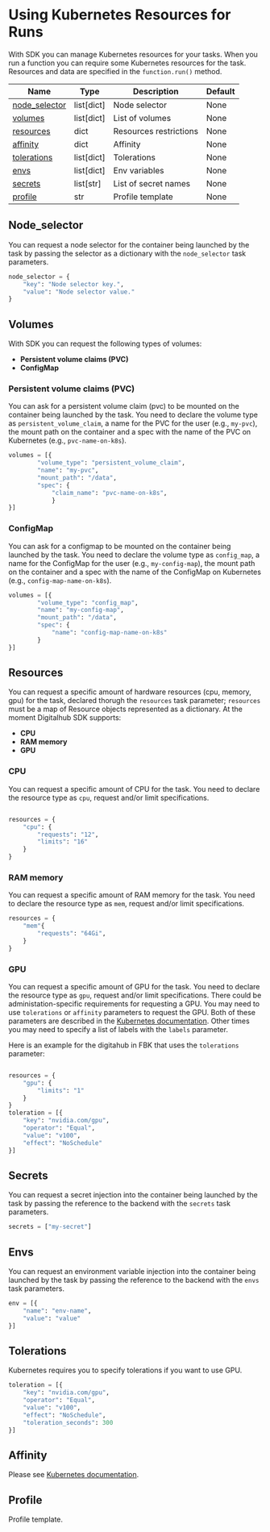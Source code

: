 # Using Kubernetes Resources for Runs

With SDK you can manage Kubernetes resources for your tasks. When you run a function you can require some Kubernetes resources for the task. Resources and data are specified in the `function.run()` method.

| Name | Type | Description | Default |
| --- | --- | --- | --- |
| [node_selector](#node_selector) | list[dict] | Node selector | None |
| [volumes](#volumes) | list[dict] | List of volumes | None |
| [resources](#resources) | dict | Resources restrictions | None |
| [affinity](#affinity) | dict | Affinity | None |
| [tolerations](#tolerations) | list[dict] | Tolerations | None |
| [envs](#envs) | list[dict] | Env variables | None |
| [secrets](#secrets) | list[str] | List of secret names | None |
| [profile](#profile) | str | Profile template | None | |

## Node_selector

You can request a node selector for the container being launched by the task by passing the selector as a dictionary with the `node_selector` task parameters.

```python
node_selector = {
    "key": "Node selector key.",
    "value": "Node selector value."
}
```

## Volumes

With SDK you can request the following types of volumes:

- **Persistent volume claims (PVC)**
- **ConfigMap**

### Persistent volume claims (PVC)

You can ask for a persistent volume claim (pvc) to be mounted on the container being launched by the task.
You need to declare the volume type as `persistent_volume_claim`, a name for the PVC for the user (e.g., `my-pvc`), the mount path on the container and a spec with the name of the PVC on Kubernetes (e.g., `pvc-name-on-k8s`).

```python
volumes = [{
        "volume_type": "persistent_volume_claim",
        "name": "my-pvc",
        "mount_path": "/data",
        "spec": {
            "claim_name": "pvc-name-on-k8s",
            }
}]
```

### ConfigMap

You can ask for a configmap to be mounted on the container being launched by the task.
You need to declare the volume type as `config_map`, a name for the ConfigMap for the user (e.g., `my-config-map`), the mount path on the container and a spec with the name of the ConfigMap on Kubernetes (e.g., `config-map-name-on-k8s`).

```python
volumes = [{
        "volume_type": "config_map",
        "name": "my-config-map",
        "mount_path": "/data",
        "spec": {
            "name": "config-map-name-on-k8s"
        }
}]
```

## Resources

You can request a specific amount of hardware resources (cpu, memory, gpu) for the task, declared thorugh the `resources` task parameter; `resources` must be a map of Resource objects represented as a dictionary.
At the moment Digitalhub SDK supports:

- **CPU**
- **RAM memory**
- **GPU**

### CPU

You can request a specific amount of CPU for the task.
You need to declare the resource type as `cpu`, request and/or limit specifications.

```python

resources = {
    "cpu": {
        "requests": "12",
        "limits": "16"
    }
}
```

### RAM memory

You can request a specific amount of RAM memory for the task.
You need to declare the resource type as `mem`, request and/or limit specifications.

```python
resources = {
    "mem"{
        "requests": "64Gi",
    }
}
```

### GPU

You can request a specific amount of GPU for the task.
You need to declare the resource type as `gpu`, request and/or limit specifications. There could be administation-specific requirements for requesting a GPU. You may need to use `tolerations` or `affinity` parameters to request the GPU. Both of these parameters are described in the [Kubernetes documentation](https://kubernetes.io/docs/home/).
Other times you may need to specify a list of labels with the `labels` parameter.

Here is an example for the digitahub in FBK that uses the `tolerations` parameter:

```python

resources = {
    "gpu": {
        "limits": "1"
    }
}
toleration = [{
    "key": "nvidia.com/gpu",
    "operator": "Equal",
    "value": "v100",
    "effect": "NoSchedule"
}]
```

## Secrets

You can request a secret injection into the container being launched by the task by passing the reference to the backend with the `secrets` task parameters.

```python
secrets = ["my-secret"]
```

## Envs

You can request an environment variable injection into the container being launched by the task by passing the reference to the backend with the `envs` task parameters.

```python
env = [{
    "name": "env-name",
    "value": "value"
}]
```

## Tolerations

Kubernetes requires you to specify tolerations if you want to use GPU.

```python
toleration = [{
    "key": "nvidia.com/gpu",
    "operator": "Equal",
    "value": "v100",
    "effect": "NoSchedule",
    "toleration_seconds": 300
}]
```

## Affinity

Please see [Kubernetes documentation](https://kubernetes.io/docs/home/).

## Profile

Profile template.
